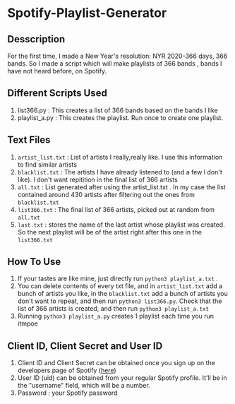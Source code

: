 # Spotify-Playlist-Generator

## Desscription

For the first time, I made a New Year's resolution: NYR 2020-366 days, 366 bands. So I made a script which will make playlists of 366 bands , bands I have not heard before, on Spotify. 

## Different Scripts Used
1. list366.py : This creates a list of 366 bands based on the bands I like
2. playlist_a.py : This creates the playlist. Run once to create one playlist. 

## Text Files

1. `artist_list.txt` : List of artists I really,really like. I use this information to find similar artists
2. `blacklist.txt` : The artists I have already listened to (and a few I don't like). I don't want repitition in the final list of 366 artists
3. `all.txt` : List generated after using the artist_list.txt . In my case the list contained around 430 artists after filtering out the ones from `blacklist.txt`
4. `list366.txt` : The final list of 366 artists, picked out at random from `all.txt`
5. `last.txt` : stores the name of the last artist whose playlist was created. So the next playlist will be of the artist right after this one in the `list366.txt`

## How To Use 

1. If your tastes are like mine, just directly run `python3 playlist_a.txt` . 
2. You can delete contents of every txt file, and in `artist_list.txt` add a bunch of artists you like, in the `blacklist.txt` add a bunch of artists you don't want to repeat, and then run `python3 list366.py`. Check that the list of 366 artists is created, and then run `python3 playlist_a.txt` 
3. Running `python3 playlist_a.py` creates 1 playlist each time you run itmpoe

## Client ID, Client Secret and User ID

1. Client ID and Client Secret can be obtained once you sign up on the developers page of Spotify ([here](https://developer.spotify.com/documentation/web-api/))
2. User ID (uid) can be obtained from your regular Spotify profile. It'll be in the "username" field, which will be a number.
3. Password : your Spotify password
